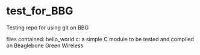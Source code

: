 # test_for_BBG
Testing repo for using git on BBG

files contained:
  hello_world.c: a simple C module to be tested and compiled on Beaglebone Green Wireless
  
